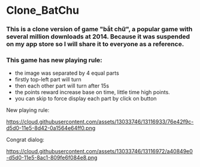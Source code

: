 # Clone_BatChu

### This is a clone version of game "bắt chữ", a popular game with several million downloads at 2014. Because it was suspended on my app store so I will share it to everyone as a reference.

### This game has new playing rule:
 - the image was separated by 4 equal parts
 - firstly top-left part will turn
 - then each other part will turn after 15s
 - the points reward increase base on time, little time high points.
 - you can skip to force display each part by click on button

New playing rule:

https://cloud.githubusercontent.com/assets/13033746/13116933/76e42f9c-d5d0-11e5-8d42-0a1564e64ff0.png

Congrat dialog:

https://cloud.githubusercontent.com/assets/13033746/13116972/a40849e0-d5d0-11e5-8ac1-809fe6f084e8.png
